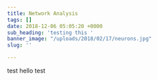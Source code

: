 ```yaml
---
title: Network Analysis
tags: []
date: 2018-12-06 05:05:20 +0000
sub_heading: 'testing this '
banner_image: "/uploads/2018/02/17/neurons.jpg"
slug: ''

---
```

test hello test